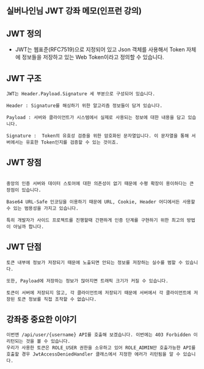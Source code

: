 ## 실버나인님 JWT 강좌 메모(인프런 강의)

## JWT 정의

- JWT는 웹표준(RFC7519)으로 지정되어 있고 Json 객체를 사용해서 Token 자체에 정보들을 저장하고 있는 Web Token이라고 정의할 수 있습니다.

## JWT 구조

```
JWT는 Header.Payload.Signature 세 부분으로 구성되어 있습니다.

Header : Signature를 해싱하기 위한 알고리즘 정보들이 담겨 있습니다.

Payload : 서버와 클라이언트가 시스템에서 실제로 사용되는 정보에 대한 내용을 담고 있습니다.

Signature :  Token의 유효성 검증을 위한 암호화된 문자열입니다. 이 문자열을 통해 서버에서는 유효한 Token인지를 검증할 수 있는 것이죠.

```

## JWT 장점
```

중앙의 인증 서버와 데이터 스토어에 대한 의존성이 없기 때문에 수평 확장이 용이하다는 큰 장점이 있습니다.

Base64 URL-Safe 인코딩을 이용하기 때문에 URL, Cookie, Header 어디에서든 사용할 수 있는 범용성을 가지고 있습니다.

특히 개발자가 사이드 프로젝트를 진행할때 간편하게 인증 단계를 구현하기 위한 최고의 방법이 아닐까 합니다.
```

## JWT 단점

```
토큰 내부에 정보가 저장되기 때문에 노출되면 안되는 정보를 저장하는 실수를 범할 수 있습니다.

또한, Payload에 저장하는 정보가 많아지면 트래픽 크기가 커질 수 있습니다.

토큰이 서버에 저장되지 않고, 각 클라이언트에 저장되기 때문에 서버에서 각 클라이언트에 저장된 토큰 정보를 직접 조작할 수 없습니다.
```

## 강좌중 중요한 이야기

```
이번엔 /api/user/{username} API를 호출해 보겠습니다. 이번에는 403 Forbidden 이 리턴되는 것을 볼 수 있습니다. 
우리가 사용한 토큰은 ROLE_USER 권한을 소유하고 있어 ROLE_ADMIN만 호출가능한 API를 호출할 경우 JwtAccessDeniedHandler 클래스에서 지정한 에러가 리턴됨을 알 수 있습니다.
```